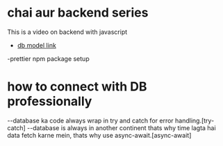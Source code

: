 # chai aur backend series

This is a video on backend with javascript


- [db model link](https://app.eraser.io/workspace/YtPqZ1VogxGy1jzIDkzj)

-prettier npm package setup

# how to connect with DB professionally
--database ka code always wrap in try and catch for error handling.[try-catch]
--database is always in another continent thats why time lagta hai data fetch karne mein, thats why use async-await.[async-await]